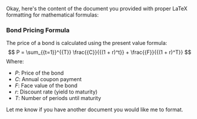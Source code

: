 Okay, here's the content of the document you provided with proper LaTeX formatting for mathematical formulas:

### Bond Pricing Formula
The price of a bond is calculated using the present value formula:
$$
P = \sum_{{t=1}}^{{T}} \frac{{C}}{{(1 + r)^t}} + \frac{{F}}{{(1 + r)^T}}
$$
Where:
- $P$: Price of the bond  
- $C$: Annual coupon payment  
- $F$: Face value of the bond
- $r$: Discount rate (yield to maturity)
- $T$: Number of periods until maturity

Let me know if you have another document you would like me to format.
